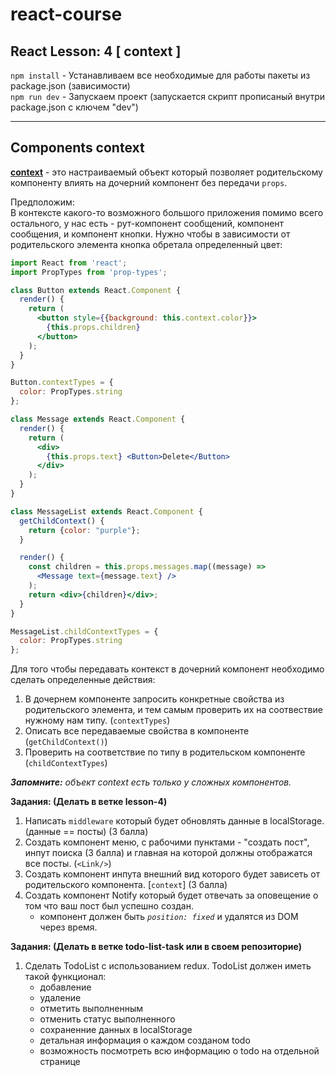 # react-course
## React Lesson: 4 [ context ]

`npm install` - Устанавливаем все необходимые для работы пакеты из package.json (зависимости) <br/>
`npm run dev` - Запускаем проект (запускается скрипт прописаный внутри package.json с ключем "dev")
<br/>

---

## Components context 
[**context**](https://reactjs.org/docs/context.html) - это настраиваемый объект который позволяет родительскому компоненту влиять на дочерний компонент без передачи `props`.

Предположим: <br>
В контексте какого-то возможного большого приложения помимо всего остального, у нас есть - рут-компонент сообщений, компонент сообщения, и компонент кнопки. Нужно чтобы в зависимости от родительского элемента кнопка обретала определенный цвет: 
```jsx
import React from 'react';
import PropTypes from 'prop-types';

class Button extends React.Component {
  render() {
    return (
      <button style={{background: this.context.color}}>
        {this.props.children}
      </button>
    );
  }
}

Button.contextTypes = {
  color: PropTypes.string
};

class Message extends React.Component {
  render() {
    return (
      <div>
        {this.props.text} <Button>Delete</Button>
      </div>
    );
  }
}

class MessageList extends React.Component {
  getChildContext() {
    return {color: "purple"};
  }

  render() {
    const children = this.props.messages.map((message) =>
      <Message text={message.text} />
    );
    return <div>{children}</div>;
  }
}

MessageList.childContextTypes = {
  color: PropTypes.string
};

```

Для того чтобы передавать контекст в дочерний компонент необходимо сделать определенные действия:
1. В дочернем компоненте запросить конкретные свойства из родительского элемента, и тем самым проверить их на соотвествие нужному нам типу. (`contextTypes`)
2. Описать все передаваемые свойства в компоненте (`getChildContext()`)
3. Проверить на соответствие по типу в родительском компоненте (`childContextTypes`)

***Запомните:*** *объект context есть только у сложных компонентов.*

**Задания: (Делать в ветке lesson-4)**
1. Написать `middleware` который будет обновлять данные в localStorage. (данные == посты) (3 балла)
2. Создать компонент меню, с рабочими пунктами - "создать пост", инпут поиска (3 балла) и главная на которой должны отображатся все посты. (`<Link/>`)
3. Создать компонент инпута внешний вид которого будет зависеть от родительского компонента. [`context`] (3 балла)
4. Создать компонент Notify который будет отвечать за оповещение о том что ваш пост был успешно создан. 
    - компонент должен быть *`position: fixed`* и удалятся из DOM через время. 

**Задания: (Делать в ветке todo-list-task или в своем репозиторие)**
1. Сделать TodoList с использованием redux. TodoList должен иметь такой функционал:
    - добавление
    - удаление 
    - отметить выполненным
    - отменить статус выполненного
    - сохраненние данных в localStorage
    - детальная информация о каждом созданом todo
    - возможность посмотреть всю информацию о todo на отдельной странице
